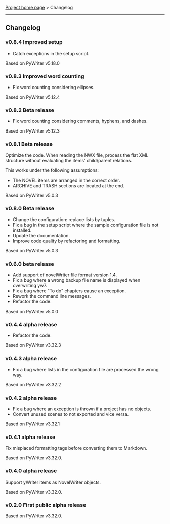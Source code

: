 [Project home page](index) > Changelog

------------------------------------------------------------------------

## Changelog

### v0.8.4 Improved setup

- Catch exceptions in the setup script.

Based on PyWriter v5.18.0

### v0.8.3 Improved word counting

- Fix word counting considering ellipses.

Based on PyWriter v5.12.4

### v0.8.2 Beta release

- Fix word counting considering comments, hyphens, and dashes.

Based on PyWriter v5.12.3

### v0.8.1 Beta release

Optimize the code.
When reading the NWX file, process the flat XML structure
without evaluating the items' child/parent relations.

This works under the following assumptions:
- The NOVEL items are arranged in the correct order.
- ARCHIVE and TRASH sections are located at the end. 

Based on PyWriter v5.0.3

### v0.8.0 Beta release

- Change the configuration: replace lists by tuples.
- Fix a bug in the setup script where the sample configuration file is not installed.
- Update the documentation.
- Improve code quality by refactoring and formatting.

Based on PyWriter v5.0.3

### v0.6.0 beta release

- Add support of novelWriter file format version 1.4.
- Fix a bug where a wrong backup file name is displayed when overwriting yw7.
- Fix a bug where "To do" chapters cause an exception.
- Rework the command line messages. 
- Refactor the code.

Based on PyWriter v5.0.0

### v0.4.4 alpha release

- Refactor the code.

Based on PyWriter v3.32.3

### v0.4.3 alpha release

- Fix a bug where lists in the configuration file are processed the wrong way.

Based on PyWriter v3.32.2

### v0.4.2 alpha release

- Fix a bug where an exception is thrown if a project has no objects.
- Convert unused scenes to not exported and vice versa.

Based on PyWriter v3.32.1

### v0.4.1 alpha release

Fix misplaced formatting tags before converting them to Markdown.

Based on PyWriter v3.32.0.

### v0.4.0 alpha release

Support yWriter items as NovelWriter objects.

Based on PyWriter v3.32.0.

### v0.2.0 First public alpha release

Based on PyWriter v3.32.0.

